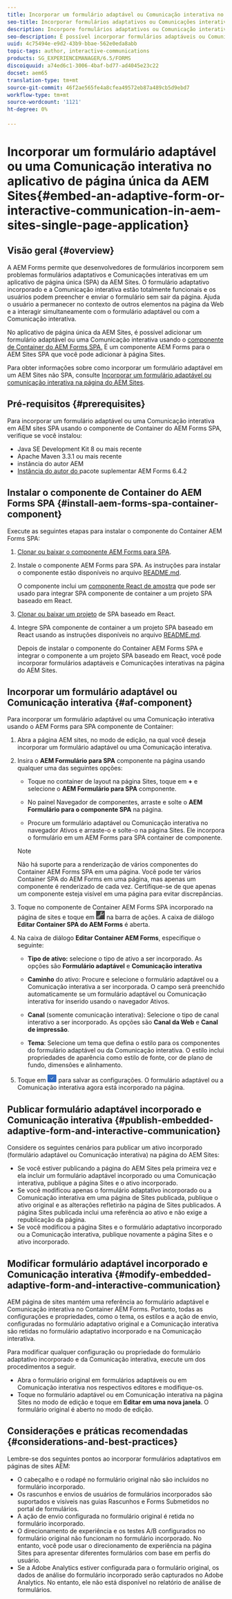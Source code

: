 ```yaml
---
title: Incorporar um formulário adaptável ou Comunicação interativa no aplicativo de página única AEM Sites
seo-title: Incorporar formulários adaptativos ou Comunicações interativas em páginas do AEM Sites
description: Incorpore formulários adaptativos ou Comunicação interativa em páginas do AEM Sites. Os usuários podem preencher e enviar formulários sem sair da página Sites.
seo-description: É possível incorporar formulários adaptáveis ou Comunicação interativa em páginas do AEM Sites. Os usuários podem preencher e enviar formulários sem sair da página Sites.
uuid: 4c75494e-e9d2-43b9-bbae-562e0eda8abb
topic-tags: author, interactive-communications
products: SG_EXPERIENCEMANAGER/6.5/FORMS
discoiquuid: a74ed6c1-3006-4baf-bd77-ad4045e23c22
docset: aem65
translation-type: tm+mt
source-git-commit: 46f2ae565fe4a8cfea49572eb87a489cb5d9ebd7
workflow-type: tm+mt
source-wordcount: '1121'
ht-degree: 0%

---
```



# Incorporar um formulário adaptável ou uma Comunicação interativa no aplicativo de página única da AEM Sites{#embed-an-adaptive-form-or-interactive-communication-in-aem-sites-single-page-application}

## Visão geral {#overview}

A AEM Forms permite que desenvolvedores de formulários incorporem sem problemas formulários adaptativos e Comunicações interativas em um aplicativo de página única (SPA) da AEM Sites. O formulário adaptativo incorporado e a Comunicação interativa estão totalmente funcionais e os usuários podem preencher e enviar o formulário sem sair da página. Ajuda o usuário a permanecer no contexto de outros elementos na página da Web e a interagir simultaneamente com o formulário adaptável ou com a Comunicação interativa.

No aplicativo de página única da AEM Sites, é possível adicionar um formulário adaptável ou uma Comunicação interativa usando o [componente de Container do AEM Forms SPA](../../forms/using/embed-adaptive-form-aem-sites-spa.md#af-component)[.](../../forms/using/embed-adaptive-form-aem-sites-spa.md#af-component) É um componente AEM Forms para o AEM Sites SPA que você pode adicionar à página Sites.

Para obter informações sobre como incorporar um formulário adaptável em um AEM Sites não SPA, consulte [Incorporar um formulário adaptável ou comunicação interativa na página do AEM Sites](/help/forms/using/embed-adaptive-form-aem-sites.md).

## Pré-requisitos {#prerequisites}

Para incorporar um formulário adaptável ou uma Comunicação interativa em AEM sites SPA usando o componente de Container do AEM Forms SPA, verifique se você instalou:

* Java SE Development Kit 8 ou mais recente
* Apache Maven 3.3.1 ou mais recente
* instância do autor AEM
* [Instância do autor do ](https://helpx.adobe.com/br/aem-forms/kb/aem-forms-releases.html) pacote suplementar AEM Forms 6.4.2

## Instalar o componente de Container do AEM Forms SPA {#install-aem-forms-spa-container-component}

Execute as seguintes etapas para instalar o componente do Container AEM Forms SPA:

1. [Clonar ou baixar o componente AEM Forms para SPA](https://github.com/Adobe-Marketing-Cloud/aem-forms/tree/master/forms-spa).
1. Instale o componente AEM Forms para SPA. As instruções para instalar o componente estão disponíveis no arquivo [README.md](https://github.com/Adobe-Marketing-Cloud/aem-forms/tree/master/forms-spa#aem-form-component).

   O componente inclui um [componente React de amostra](https://github.com/Adobe-Marketing-Cloud/aem-forms/tree/master/forms-spa/react-component) que pode ser usado para integrar SPA componente de container a um projeto SPA baseado em React.

1. [Clonar ou baixar um projeto](https://github.com/adobe/aem-sample-we-retail-journal) de SPA baseado em React.
1. Integre SPA componente de container a um projeto SPA baseado em React usando as instruções disponíveis no arquivo [README.md](https://github.com/Adobe-Marketing-Cloud/aem-forms/tree/master/forms-spa/react-component#aem-form-react-component-for-spa---editor).

   Depois de instalar o componente do Container AEM Forms SPA e integrar o componente a um projeto SPA baseado em React, você pode incorporar formulários adaptáveis e Comunicações interativas na página do AEM Sites.

## Incorporar um formulário adaptável ou Comunicação interativa {#af-component}

Para incorporar um formulário adaptável ou uma Comunicação interativa usando o AEM Forms para SPA componente de Container:

1. Abra a página AEM sites, no modo de edição, na qual você deseja incorporar um formulário adaptável ou uma Comunicação interativa.
1. Insira o **AEM Formulário para SPA** componente na página usando qualquer uma das seguintes opções:

   * Toque no container de layout na página Sites, toque em **+** e selecione o **AEM Formulário para SPA** componente.

   * No painel Navegador de componentes, arraste e solte o **AEM Formulário para o componente SPA** na página.
   * Procure um formulário adaptável ou Comunicação interativa no navegador Ativos e arraste-o e solte-o na página Sites. Ele incorpora o formulário em um AEM Forms para SPA container de componente.

   >[!NOTE]
   >
   >Não há suporte para a renderização de vários componentes do Container AEM Forms SPA em uma página. Você pode ter vários Container SPA do AEM Forms em uma página, mas apenas um componente é renderizado de cada vez. Certifique-se de que apenas um componente esteja visível em uma página para evitar discrepâncias.

1. Toque no componente de Container AEM Forms SPA incorporado na página de sites e toque em ![settings_icon](assets/settings_icon.png) na barra de ações. A caixa de diálogo **Editar Container SPA do AEM Forms** é aberta.
1. Na caixa de diálogo **Editar Container AEM Forms**, especifique o seguinte:

   * **Tipo de ativo:** selecione o tipo de ativo a ser incorporado. As opções são **Formulário adaptável** e **Comunicação interativa**

   * **Caminho** do ativo: Procure e selecione o formulário adaptável ou a Comunicação interativa a ser incorporada. O campo será preenchido automaticamente se um formulário adaptável ou Comunicação interativa for inserido usando o navegador Ativos.
   * **Canal**  (somente comunicação interativa): Selecione o tipo de canal interativo a ser incorporado. As opções são **Canal da Web** e **Canal de impressão**.

   * **Tema**: Selecione um tema que defina o estilo para os componentes do formulário adaptável ou da Comunicação interativa. O estilo inclui propriedades de aparência como estilo de fonte, cor de plano de fundo, dimensões e alinhamento.

1. Toque em ![done_icon](assets/done_icon.png) para salvar as configurações. O formulário adaptável ou a Comunicação interativa agora está incorporado na página.

## Publicar formulário adaptável incorporado e Comunicação interativa {#publish-embedded-adaptive-form-and-interactive-communication}

Considere os seguintes cenários para publicar um ativo incorporado (formulário adaptável ou Comunicação interativa) na página do AEM Sites:

* Se você estiver publicando a página do AEM Sites pela primeira vez e ela incluir um formulário adaptável incorporado ou uma Comunicação interativa, publique a página Sites e o ativo incorporado.
* Se você modificou apenas o formulário adaptativo incorporado ou a Comunicação interativa em uma página de Sites publicada, publique o ativo original e as alterações refletirão na página de Sites publicados. A página Sites publicada inclui uma referência ao ativo e não exige a republicação da página.
* Se você modificou a página Sites e o formulário adaptativo incorporado ou a Comunicação interativa, publique novamente a página Sites e o ativo incorporado.

## Modificar formulário adaptável incorporado e Comunicação interativa {#modify-embedded-adaptive-form-and-interactive-communication}

AEM página de sites mantém uma referência ao formulário adaptável e Comunicação interativa no Container AEM Forms. Portanto, todas as configurações e propriedades, como o tema, os estilos e a ação de envio, configuradas no formulário adaptativo original e a Comunicação interativa são retidas no formulário adaptativo incorporado e na Comunicação interativa.

Para modificar qualquer configuração ou propriedade do formulário adaptativo incorporado e da Comunicação interativa, execute um dos procedimentos a seguir.

* Abra o formulário original em formulários adaptáveis ou em Comunicação interativa nos respectivos editores e modifique-os.
* Toque no formulário adaptável ou em Comunicação interativa na página Sites no modo de edição e toque em **Editar em uma nova janela**. O formulário original é aberto no modo de edição.

## Considerações e práticas recomendadas {#considerations-and-best-practices}

Lembre-se dos seguintes pontos ao incorporar formulários adaptativos em páginas de sites AEM:

* O cabeçalho e o rodapé no formulário original não são incluídos no formulário incorporado.
* Os rascunhos e envios de usuários de formulários incorporados são suportados e visíveis nas guias Rascunhos e Forms Submetidos no portal de formulários.
* A ação de envio configurada no formulário original é retida no formulário incorporado.
* O direcionamento de experiência e os testes A/B configurados no formulário original não funcionam no formulário incorporado. No entanto, você pode usar o direcionamento de experiência na página Sites para apresentar diferentes formulários com base em perfis do usuário.
* Se a Adobe Analytics estiver configurada para o formulário original, os dados de análise do formulário incorporado serão capturados no Adobe Analytics. No entanto, ele não está disponível no relatório de análise de formulários.


